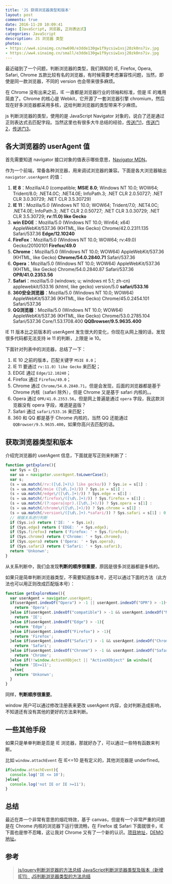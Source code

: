 ```yaml
---
title: 'JS 获得浏览器类型和版本'
layout: post
comments: true
date: 2016-11-20 10:09:41
tags: [JavaScript, 浏览器, 正则表达式]
categories: JavaScript
description: JS 浏览器 类型
photos:
- https://ww4.sinaimg.cn/mw690/e3dde130gw1f9ycsiw1xsj20zk0ns7iv.jpg
- https://ww4.sinaimg.cn/small/e3dde130gw1f9ycsiw1xsj20zk0ns7iv.jpg
---
```

最近碰到了一个问题，判断浏览器的类型，我们熟知的 IE, Firefox, Opera, Safari, Chrome 五款比较有名的浏览器，有时候需要考虑兼容性问题，当然，即使是同一款浏览器，不同的 version 也会带来很多麻烦。

<!--more-->

在 Chrome 没有出来之前，IE 一直都是浏览器行业的领袖和标准，但是 IE 的难用简直了。Chrome 的核心是 Webkit，它开源了一套浏览器引擎 chromium，然后现在好多浏览器都采用多核，这给判断浏览器的类型带来不少麻烦。

js 判断浏览器的类型，使用的是 JavaScript Navigator 对象的，说白了还是通过正则表达式去匹配字段。当然这里也有很多大牛总结的经验，[传送门1](https://segmentfault.com/a/1190000000502973)，[传送门2](http://keenwon.com/851.html)，[传送门3](http://www.xiariboke.com/design/2904.html)。

## 各大浏览器的 userAgent 值

首先需要知道 navigator 接口对象的值表示哪些意思，[Navigator MDN](https://developer.mozilla.org/zh-CN/docs/Web/API/Navigator)。

作为一个前端，常备各种浏览器，用来调试浏览器的兼容。下面是各大浏览器输出 `navigator.userAgent` 的值：

1. **IE 8**：Mozilla/4.0 (compatible; **MSIE 8.0**; Windows NT 10.0; WOW64; Trident/8.0; .NET4.0C; .NET4.0E; InfoPath.3; .NET CLR 2.0.50727; .NET CLR 3.0.30729; .NET CLR 3.5.30729)
2. **IE 11**：Mozilla/5.0 (Windows NT 10.0; WOW64; Trident/7.0; .NET4.0C; .NET4.0E; InfoPath.3; .NET CLR 2.0.50727; .NET CLR 3.0.30729; .NET CLR 3.5.30729; **rv:11.0) like Gecko**
3. **win EDGE**：Mozilla/5.0 (Windows NT 10.0; Win64; x64) AppleWebKit/537.36 (KHTML, like Gecko) Chrome/42.0.2311.135 Safari/537.36 **Edge/12.10240**
4. **FireFox**：Mozilla/5.0 (Windows NT 10.0; WOW64; rv:49.0) Gecko/20100101 **Firefox/49.0**
5. **Chrome**：Mozilla/5.0 (Windows NT 10.0; WOW64) AppleWebKit/537.36 (KHTML, like Gecko) **Chrome/54.0.2840.71** Safari/537.36
6. **Opera**：Mozilla/5.0 (Windows NT 10.0; WOW64) AppleWebKit/537.36 (KHTML, like Gecko) Chrome/54.0.2840.87 Safari/537.36 **OPR/41.0.2353.56**
7. **Safari**：mozilla/5.0 (windows; u; windows nt 5.1; zh-cn) applewebkit/533.16 (khtml, like gecko) version/5.0 **safari/533.16**
8. **360安全浏览器**：Mozilla/5.0 (Windows NT 10.0; WOW64) AppleWebKit/537.36 (KHTML, like Gecko) Chrome/45.0.2454.101 Safari/537.36
9. **QQ浏览器**：Mozilla/5.0 (Windows NT 10.0; WOW64) AppleWebKit/537.36 (KHTML, like Gecko) Chrome/53.0.2785.104 Safari/537.36 Core/1.53.1708.400 **QQBrowser/9.5.9635.400**

IE 11 版本比之前版本的 userAgent 发生很大的变化，你现在从网上搜的话，发现很多代码都无法支持 ie 11 的判断，上限是 ie 10。

下面针对列表中的浏览器，总结了一下：

1. IE 10 之前的版本，匹配关键字 `MSIE 8.0`；
2. IE 11 要通过 `rv:11.0) like Gecko` 来匹配；
3. EDGE 通过 `Edge/12.10240`；
4. Firefox 通过 `Firefox/49.0`；
5. Chrome 通过 `Chrome/54.0.2840.71`，但是会发现，后面的浏览器都是基于 Chrome 内核（safari 除外），但是 Chrome 又是基于 safari 内核的。。
6. Opera 通过 `OPR/41.0.2353.56`，但是网上普遍是通过 `opera` 字段，我这款浏览器没有 opera 字段，难道是盗版？
7. Safari 通过 `safari/533.16` 来匹配；
8. 360 和 QQ 都是基于 Chrome 内核的，当然 QQ 还能通过 `QQBrowser/9.5.9635.400`，如果你高兴去匹配的话。

## 获取浏览器类型和版本

介绍完浏览器的 userAgent 信息，下面就是写正则来判断了：

```javascript
function getExplore(){
  var Sys = {};  
  var ua = navigator.userAgent.toLowerCase();  
  var s;  
  (s = ua.match(/rv:([\d.]+)\) like gecko/)) ? Sys.ie = s[1] :
  (s = ua.match(/msie ([\d\.]+)/)) ? Sys.ie = s[1] :  
  (s = ua.match(/edge\/([\d\.]+)/)) ? Sys.edge = s[1] :
  (s = ua.match(/firefox\/([\d\.]+)/)) ? Sys.firefox = s[1] :  
  (s = ua.match(/(?:opera|opr).([\d\.]+)/)) ? Sys.opera = s[1] :  
  (s = ua.match(/chrome\/([\d\.]+)/)) ? Sys.chrome = s[1] :  
  (s = ua.match(/version\/([\d\.]+).*safari/)) ? Sys.safari = s[1] : 0;  
  // 根据关系进行判断
  if (Sys.ie) return ('IE: ' + Sys.ie);  
  if (Sys.edge) return ('EDGE: ' + Sys.edge);
  if (Sys.firefox) return ('Firefox: ' + Sys.firefox);  
  if (Sys.chrome) return ('Chrome: ' + Sys.chrome);  
  if (Sys.opera) return ('Opera: ' + Sys.opera);  
  if (Sys.safari) return ('Safari: ' + Sys.safari);
  return 'Unkonwn';
}
```

从关系判断中，我们会发现**判断的顺序很重要**，原因是很多浏览器都是多核的。

如果只是简单判断浏览器类型，不需要知道版本号，还可以通过下面的方法（此方法也可以用正则改成匹配版本号）：

```javascript
function getExploreName(){
  var userAgent = navigator.userAgent;
  if(userAgent.indexOf("Opera") > -1 || userAgent.indexOf("OPR") > -1){
    return 'Opera';
  }else if(userAgent.indexOf("compatible") > -1 && userAgent.indexOf("MSIE") > -1){
    return 'IE';
  }else if(userAgent.indexOf("Edge") > -1){
    return 'Edge';
  }else if(userAgent.indexOf("Firefox") > -1){
    return 'Firefox';
  }else if(userAgent.indexOf("Safari") > -1 && userAgent.indexOf("Chrome") == -1){
    return 'Safari';
  }else if(userAgent.indexOf("Chrome") > -1 && userAgent.indexOf("Safari") > -1){
    return 'Chrome';
  }else if(!!window.ActiveXObject || "ActiveXObject" in window){
    return 'IE>=11';
  }else{
    return 'Unkonwn';
  }
}
```

同样，**判断顺序很重要**。

window 用户可以通过修改注册表来更改 userAgent 内容，会对判断造成影响，不知道还有没有其他的更好的方法来判断。

## 一些其他手段

如果只是单单判断是否是 IE 浏览器，那就好办了，可以通过一些特有函数来判断。

比如 `window.attachEvent` 在 IE<=10 是有定义的，其他浏览器是 underfined。

```javascript
if(window.attachEvent){
  console.log('IE <= 10');
}else{
  console.log('not IE or IE >=11');
}
```

## 总结

最近在弄一个非常有意思的烟花特效，基于 canvas，但是有一个非常严重的问题是在 Chrome 内核的浏览器下运行很流畅，在 Firefox 或 Safari 下面就很卡，IE 下面也是惨不忍睹，这让我对 Chrome 又有了一个新的认识。[项目地址](https://github.com/songjinzhong/fireworks)，[DEMO 地址](https://songjinzhong.github.io/fireworks/)。

## 参考

>[js/jquery判断浏览器的方法总结](https://segmentfault.com/a/1190000000502973)
[JavaScript判断浏览器类型及版本（新增IE11）](http://keenwon.com/851.html)
[JS判断浏览器类型的方法总结](http://www.xiariboke.com/design/2904.html)